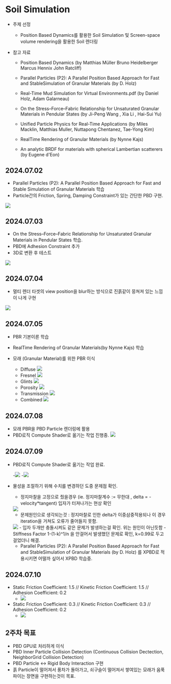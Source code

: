# Soil Simulation

- 주제 선정
  - Position Based Dynamics를 활용한 Soil Simulation 및 Screen-space volume rendering을 활용한 Soil 렌더링
 
- 참고 자료
  - Position Based Dynamics (by Matthias Müller Bruno Heidelberger Marcus Hennix John Ratcliff)
  - Parallel Particles (P2): A Parallel Position Based Approach for Fast and StableSimulation of Granular Materials (by D. Holz)
  - Real-Time Mud Simulation for Virtual Environments.pdf (by Daniel Holz, Adam Galarneau)
  - On the Stress–Force–Fabric Relationship for Unsaturated Granular Materials in Pendular States (by Ji-Peng Wang , Xia Li , Hai-Sui Yu)
  - Unified Particle Physics for Real-Time Applications (by Miles Macklin, Matthias Muller, Nuttapong Chentanez, Tae-Yong Kim)
 
    
  - Real­Time Rendering of Granular Materials (by Nynne Kajs)
  - An analytic BRDF for materials with spherical Lambertian scatterers (by Eugene d'Eon)


 
## 2024.07.02 
- Parallel Particles (P2): A Parallel Position Based Approach for Fast and Stable Simulation of Granular Materials 학습
- Particle간의 Friction, Spring, Damping Constraint가 있는 간단한 PBD 구현.
<img src="https://github.com/baconcheeze/PBD-soil-project/assets/116047186/98a921a4-8c28-4ca6-ae0b-c2c96bdd20bd">

## 2024.07.03 
- On the Stress–Force–Fabric Relationship for Unsaturated Granular Materials in Pendular States 학습.
- PBD에 Adhesion Constraint 추가
- 3D로 변환 후 테스트
<img src="https://github.com/baconcheeze/PBD-soil-project/assets/116047186/f09882df-22f3-42fa-b1e6-9fbb6b805f82">

## 2024.07.04
- 멀티 렌더 타겟의 view position을 blur하는 방식으로 진흙같이 뭉쳐져 있는 느낌이 나게 구현
<img src="https://github.com/baconcheeze/PBD-soil-project/assets/116047186/cfd80342-38b9-4903-b1d1-bcd9c1375d43">

## 2024.07.05
- PBR 기본이론 학습
- Real­Time Rendering of Granular Materials(by Nynne Kajs) 학습
- 모래 (Granular Material)를 위한 PBR 이식



  - Diffuse
    <img src="https://github.com/baconcheeze/PBD-soil-project/assets/116047186/530e57a3-85e5-462c-8fa5-aa3f7263ba92">
  - Fresnel
    <img src="https://github.com/baconcheeze/PBD-soil-project/assets/116047186/37e63f77-5c4f-4b63-b164-d6d49af0fa55">
  - Glints
    <img src="https://github.com/baconcheeze/PBD-soil-project/assets/116047186/c5470e19-2767-4bfc-987f-82ce35045f38">
  - Porosity
    <img src="https://github.com/baconcheeze/PBD-soil-project/assets/116047186/82bf4793-3fd4-44f6-93d8-c8999c520434">
  - Transmission
    <img src="https://github.com/baconcheeze/PBD-soil-project/assets/116047186/3d51bcc3-ced5-4b5d-a3a0-b2530f790a75">
  - Combined
    <img src="https://github.com/baconcheeze/PBD-soil-project/assets/116047186/bfc5ee93-e6b6-407c-a04f-d23fe0d32ed6">

## 2024.07.08
- 모래 PBR을 PBD Particle 렌더링에 활용
- PBD로직 Compute Shader로 옮기는 작업 진행중.
  <img src="https://github.com/baconcheeze/PBD-soil-project/assets/116047186/e1417e3c-8ddf-4d7f-995f-b000ac2274fa">

## 2024.07.09
- PBD로직 Compute Shader로 옮기는 작업 완료.


  -<img src="https://github.com/baconcheeze/PBD-soil-project/assets/116047186/4a805bd7-8219-4ea4-b011-c29dab33951e">
  -<img src="https://github.com/baconcheeze/PBD-soil-project/assets/116047186/39fcb1d7-a0f3-4775-9f82-1671eae4eb96">

 - 물성을 조절하기 위해 수치를 변경하던 도중 문제점 확인.
   - 정지마찰을 고정으로 줬을경우 (ie. 정지마찰계수 := 무한대 , delta = -velocity*tangent) 입자가 터져나가는 현상 확인  
    <img src="https://github.com/baconcheeze/PBD-soil-project/assets/116047186/2a5e6a51-b304-41ed-80f4-624409df91fe">

    - 문제원인으로 생각되는것 : 정지마찰로 인한 delta가 이중삼중적용되나 이 경우 iteration을 거쳐도 오류가 줄어들지 못함.  
     <img src="https://github.com/baconcheeze/PBD-soil-project/assets/116047186/4fd67e59-d397-442f-8e33-0f01db93fb3c">
     - 입자 두개만 충돌시켜도 같은 문제가 발생하는걸 확인. 위는 원인이 아닌듯함
     - Stiffness Factor 1-(1-k)^1/n 을 안걸어서 발생했던 문제로 확인, k=0.99로 두고 걸었더니 해결.


    - Parallel Particles (P2): A Parallel Position Based Approach for Fast and StableSimulation of Granular Materials (by D. Holz) 를 XPBD로 적용시키면 어떨까 싶어서 XPBD 학습중.

## 2024.07.10

- Static Friction Coefficient: 1.5  // Kinetic Friction Coefficient: 1.5 // Adhesion Coefficient: 0.2
  - <img src="https://github.com/baconcheeze/PBD-soil-project/assets/116047186/bf245dda-99c8-4656-82d7-20cf22eb3f13">
- Static Friction Coefficient: 0.3  // Kinetic Friction Coefficient: 0.3 // Adhesion Coefficient: 0.2
  - <img src="https://github.com/baconcheeze/PBD-soil-project/assets/116047186/85949d06-c0a9-411e-9572-85e782385b64"> 
  
     
## 2주차 목표
- PBD GPU로 처리하게 이식
- PBD Inner Particle Collision Detection (Continuous Collision Dectection, NeighborGrid Collision Detection)
- PBD Particle <-> Rigid Body Interaction 구현
- 흙 Particle이 떨어져서 풍차가 돌아가고, 쇠구슬이 떨어져서 쌓여있는 모래가 움푹 파이는 장면을 구현하는것이 목표.

  
